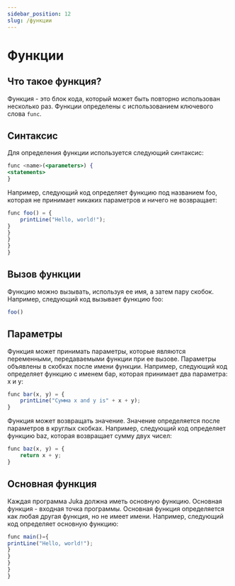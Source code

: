 ```yaml
---
sidebar_position: 12
slug: /функции
---
```


# Функции

## Что такое функция?

Функция - это блок кода, который может быть повторно использован несколько раз. Функции определены с использованием ключевого слова `func`.

## Синтаксис

Для определения функции используется следующий синтаксис:

```jsx
func <name>(<parameters>) {
<statements>
}
```

Например, следующий код определяет функцию под названием foo, которая не принимает никаких параметров и ничего не возвращает:

```jsx
func foo() = {
    printLine("Hello, world!");
}
}
}
}
}
```

## Вызов функции

Функцию можно вызывать, используя ее имя, а затем пару скобок. Например, следующий код вызывает функцию foo:
```jsx
foo()
```

## Параметры
Функция может принимать параметры, которые являются переменными, передаваемыми функции при ее вызове. Параметры объявлены в скобках после имени функции. Например, следующий код определяет функцию с именем бар, которая принимает два параметра: x и y:

```jsx
func bar(x, y) = {
    printLine("Сумма x and y is" + x + y);
}
```

Функция может возвращать значение. Значение определяется после параметров в круглых скобках. Например, следующий код определяет функцию baz, которая возвращает сумму двух чисел:

```jsx
func baz(x, y) = {
    return x + y;
}
```

## Основная функция

Каждая программа Juka должна иметь основную функцию. Основная функция - входная точка программы. Основная функция определяется как любая другая функция, но не имеет имени. Например, следующий код определяет основную функцию:

```jsx
func main()={
printLine("Hello, world!");
}
}
}
}
}
```


